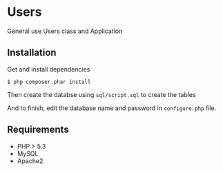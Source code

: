 Users
=====

General use Users class and Application

Installation
------------

Get and install dependencies

```
$ php composer.phar install
```

Then create the databse using `sql/script.sql` to create the tables

And to finish, edit the database name and password in `configure.php` file.

Requirements
------------

* PHP > 5.3
* MySQL
* Apache2